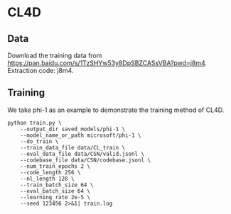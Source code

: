 # CL4D
## Data
Download the training data from https://pan.baidu.com/s/1TzSHYw53y8DpSBZCASsVBA?pwd=j8m4. Extraction code: j8m4.


## Training
We take phi-1 as an example to demonstrate the training method of CL4D.

```shell
python train.py \
    --output_dir saved_models/phi-1 \
    --model_name_or_path microsoft/phi-1 \
    --do_train \
    --train_data_file data/CL_train \
    --eval_data_file data/CSN/valid.jsonl \
    --codebase_file data/CSN/codebase.jsonl \
    --num_train_epochs 2 \
    --code_length 256 \
    --nl_length 128 \
    --train_batch_size 64 \
    --eval_batch_size 64 \
    --learning_rate 2e-5 \
    --seed 123456 2>&1| train.log
```